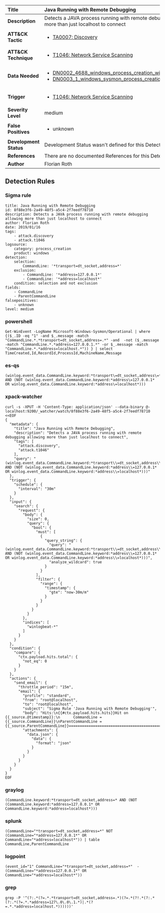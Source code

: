 | Title                    | Java Running with Remote Debugging       |
|:-------------------------|:------------------|
| **Description**          | Detects a JAVA process running with remote debugging allowing more than just localhost to connect |
| **ATT&amp;CK Tactic**    |  <ul><li>[TA0007: Discovery](https://attack.mitre.org/tactics/TA0007)</li></ul>  |
| **ATT&amp;CK Technique** | <ul><li>[T1046: Network Service Scanning](https://attack.mitre.org/techniques/T1046)</li></ul>  |
| **Data Needed**          | <ul><li>[DN0002_4688_windows_process_creation_with_commandline](../Data_Needed/DN0002_4688_windows_process_creation_with_commandline.md)</li><li>[DN0003_1_windows_sysmon_process_creation](../Data_Needed/DN0003_1_windows_sysmon_process_creation.md)</li></ul>  |
| **Trigger**              | <ul><li>[T1046: Network Service Scanning](../Triggers/T1046.md)</li></ul>  |
| **Severity Level**       | medium |
| **False Positives**      | <ul><li>unknown</li></ul>  |
| **Development Status**   |  Development Status wasn't defined for this Detection Rule yet  |
| **References**           |  There are no documented References for this Detection Rule yet  |
| **Author**               | Florian Roth |


## Detection Rules

### Sigma rule

```
title: Java Running with Remote Debugging
id: 8f88e3f6-2a49-48f5-a5c4-2f7eedf78710
description: Detects a JAVA process running with remote debugging allowing more than just localhost to connect
author: Florian Roth
date: 2019/01/16
tags:
    - attack.discovery
    - attack.t1046
logsource:
    category: process_creation
    product: windows
detection:
    selection:
        CommandLine: '*transport=dt_socket,address=*'
    exclusion:
        - CommandLine: '*address=127.0.0.1*'
        - CommandLine: '*address=localhost*'
    condition: selection and not exclusion
fields:
    - CommandLine
    - ParentCommandLine
falsepositives:
    - unknown
level: medium

```





### powershell
    
```
Get-WinEvent -LogName Microsoft-Windows-Sysmon/Operational | where {($_.ID -eq "1" -and $_.message -match "CommandLine.*.*transport=dt_socket,address=.*" -and  -not ($_.message -match "CommandLine.*.*address=127.0.0.1.*" -or $_.message -match "CommandLine.*.*address=localhost.*")) } | select TimeCreated,Id,RecordId,ProcessId,MachineName,Message
```


### es-qs
    
```
(winlog.event_data.CommandLine.keyword:*transport\=dt_socket,address\=* AND (NOT (winlog.event_data.CommandLine.keyword:*address\=127.0.0.1* OR winlog.event_data.CommandLine.keyword:*address\=localhost*)))
```


### xpack-watcher
    
```
curl -s -XPUT -H 'Content-Type: application/json' --data-binary @- localhost:9200/_watcher/watch/8f88e3f6-2a49-48f5-a5c4-2f7eedf78710 <<EOF
{
  "metadata": {
    "title": "Java Running with Remote Debugging",
    "description": "Detects a JAVA process running with remote debugging allowing more than just localhost to connect",
    "tags": [
      "attack.discovery",
      "attack.t1046"
    ],
    "query": "(winlog.event_data.CommandLine.keyword:*transport\\=dt_socket,address\\=* AND (NOT (winlog.event_data.CommandLine.keyword:*address\\=127.0.0.1* OR winlog.event_data.CommandLine.keyword:*address\\=localhost*)))"
  },
  "trigger": {
    "schedule": {
      "interval": "30m"
    }
  },
  "input": {
    "search": {
      "request": {
        "body": {
          "size": 0,
          "query": {
            "bool": {
              "must": [
                {
                  "query_string": {
                    "query": "(winlog.event_data.CommandLine.keyword:*transport\\=dt_socket,address\\=* AND (NOT (winlog.event_data.CommandLine.keyword:*address\\=127.0.0.1* OR winlog.event_data.CommandLine.keyword:*address\\=localhost*)))",
                    "analyze_wildcard": true
                  }
                }
              ],
              "filter": {
                "range": {
                  "timestamp": {
                    "gte": "now-30m/m"
                  }
                }
              }
            }
          }
        },
        "indices": [
          "winlogbeat-*"
        ]
      }
    }
  },
  "condition": {
    "compare": {
      "ctx.payload.hits.total": {
        "not_eq": 0
      }
    }
  },
  "actions": {
    "send_email": {
      "throttle_period": "15m",
      "email": {
        "profile": "standard",
        "from": "root@localhost",
        "to": "root@localhost",
        "subject": "Sigma Rule 'Java Running with Remote Debugging'",
        "body": "Hits:\n{{#ctx.payload.hits.hits}}Hit on {{_source.@timestamp}}:\n      CommandLine = {{_source.CommandLine}}\nParentCommandLine = {{_source.ParentCommandLine}}================================================================================\n{{/ctx.payload.hits.hits}}",
        "attachments": {
          "data.json": {
            "data": {
              "format": "json"
            }
          }
        }
      }
    }
  }
}
EOF

```


### graylog
    
```
(CommandLine.keyword:*transport=dt_socket,address=* AND (NOT (CommandLine.keyword:*address=127.0.0.1* OR CommandLine.keyword:*address=localhost*)))
```


### splunk
    
```
(CommandLine="*transport=dt_socket,address=*" NOT (CommandLine="*address=127.0.0.1*" OR CommandLine="*address=localhost*")) | table CommandLine,ParentCommandLine
```


### logpoint
    
```
(event_id="1" CommandLine="*transport=dt_socket,address=*"  -(CommandLine="*address=127.0.0.1*" OR CommandLine="*address=localhost*"))
```


### grep
    
```
grep -P '^(?:.*(?=.*.*transport=dt_socket,address=.*)(?=.*(?!.*(?:.*(?:.*(?=.*.*address=127\.0\.0\.1.*)|.*(?=.*.*address=localhost.*))))))'
```



